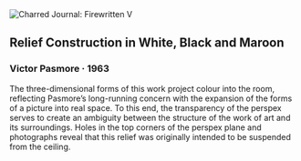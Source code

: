 <div class="artwork-of-the-day">
  <div class="container">
    <div class="img-wrapper">
      <img
        src="https://uploads0.wikiart.org/images/victor-pasmore/relief-construction-in-white-black-and-maroon-1963.jpg!Large.jpg"
        alt="Charred Journal: Firewritten V" />
    </div>
    <div class="artwork-detail">
      <div class="artwork-origin"> 
        <h2 class="artwork-name">Relief Construction in White, Black and Maroon</h2>
        <h3 class="artist">
          Victor Pasmore
                    ·  1963
        </h3>
      </div>
      <p class="description">
        <span class="artwork-description-text ng-binding" ng-bind-html="viewModel.ArtworkOfTheDay.Description | unsafe">The three-dimensional forms of this work project colour into the room, reflecting Pasmore’s long-running concern with the expansion of the forms of a picture into real space. To this end, the transparency of the perspex serves to create an ambiguity between the structure of the work of art and its surroundings. Holes in the top corners of the perspex plane and photographs reveal that this relief was originally intended to be suspended from the ceiling.</span>
                        <div class="text-shadow-container ng-hide" ng-show="showShadow"></div>
      </p>
    </div>
  </div>

</div>
